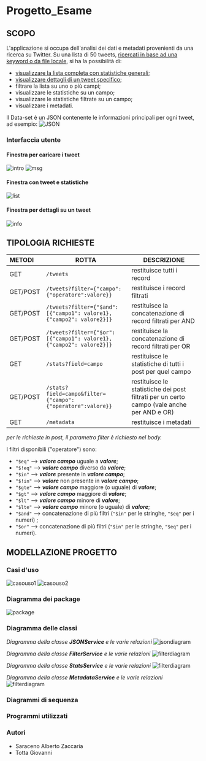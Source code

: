 # Progetto_Esame
## SCOPO
L'applicazione si occupa dell'analisi dei dati e metadati provenienti da una ricerca su Twitter. 
Su una lista di 50 tweets, [ricercati in base ad una keyword o da file locale](#finestra-per-caricare-i-tweet), si ha la possibilità di:
- [visualizzare la lista completa con statistiche generali](#finestra-con-tweet-e-statistiche);
- [visualizzare dettagli di un tweet specifico](#finestra-per-dettagli-su-un-tweet);
- filtrare la lista su uno o più campi;
- visualizzare le statistiche su un campo;
- visualizzare le statistiche filtrate su un campo;
- visualizzare i metadati.

Il Data-set è un JSON contenente le informazioni principali per ogni tweet, ad esempio:
![JSON](https://github.com/tottagiovanni/Progetto_Esame/blob/master/Progetto_Esame/images/json.PNG)

### Interfaccia utente
#### Finestra per caricare i tweet
![intro](https://github.com/tottagiovanni/Progetto_Esame/blob/master/Progetto_Esame/images/IntroWindow.png)
![msg](https://github.com/tottagiovanni/Progetto_Esame/blob/master/Progetto_Esame/images/MessageDialog.png)
#### Finestra con tweet e statistiche
![list](https://github.com/tottagiovanni/Progetto_Esame/blob/master/Progetto_Esame/images/TweetsWindow.png)
#### Finestra per dettagli su un tweet
![info](https://github.com/tottagiovanni/Progetto_Esame/blob/master/Progetto_Esame/images/InfoWindow.png)


## TIPOLOGIA RICHIESTE
|METODI|ROTTA   |DESCRIZIONE| 
| :--- |--------|-----------|
|GET   |`/tweets` |restituisce tutti i record|
|GET/POST   |`/tweets?filter={"campo":{"operatore":valore}}` | restituisce i record filtrati|
|GET/POST   |`/tweets?filter={"$and": [{"campo1": valore1},{"campo2": valore2}]}`|restituisce la concatenazione di record filtrati per AND|
|GET/POST   |`/tweets?filter={"$or": [{"campo1": valore1},{"campo2": valore2}]}`|restituisce la concatenazione di record filtrati per OR|
|GET   |`/stats?field=campo`|restituisce le statistiche di tutti i post per quel campo|
|GET/POST   |`/stats?field=campo&filter={"campo":{"operatore":valore}}`|restituisce le statistiche dei post filtrati per un certo campo (vale anche per AND e OR)|
|GET   |`/metadata`|restituisce i metadati|

*per le richieste in post, il parametro filter è richiesto nel body.*

I filtri disponibili ("operatore") sono:
- `"$eq"` --> _**valore campo**_ uguale a _**valore**_;
- `"$!eq"` --> _**valore campo**_ diverso da _**valore**_;
- `"$in"` --> _**valore**_ presente in _**valore campo**_;
- `"$!in"` --> _**valore**_ non presente in _**valore campo**_;
- `"$gte"` --> _**valore campo**_ maggiore (o uguale) di _**valore**_;
- `"$gt"` --> _**valore campo**_ maggiore di _**valore**_;
- `"$lt"` --> _**valore campo**_ minore di _**valore**_;
- `"$lte"` --> _**valore campo**_ minore (o uguale) di _**valore**_;
- `"$and"` --> concatenazione di più filtri (`"$in"` per le stringhe, `"$eq"` per i numeri) ;
- `"$or"` --> concatenazione di più filtri (`"$in"` per le stringhe, `"$eq"` per i numeri).

## MODELLAZIONE PROGETTO
### Casi d'uso
![casouso1](https://github.com/tottagiovanni/Progetto_Esame/blob/master/Progetto_Esame/images/usecase1-1.png)
![casouso2](https://github.com/tottagiovanni/Progetto_Esame/blob/master/Progetto_Esame/images/usecase2-1.png)

### Diagramma dei package
![package](https://github.com/tottagiovanni/Progetto_Esame/blob/master/Progetto_Esame/images/package_diagramm.jpeg)

### Diagramma delle classi 
*Diagramma della classe **JSONService** e le varie relazioni*
![jsondiagram](https://github.com/tottagiovanni/Progetto_Esame/blob/master/Progetto_Esame/images/class_diagram_JSON.jpg)

*Diagramma della classe **FilterService** e le varie relazioni*
![filterdiagram](https://github.com/tottagiovanni/Progetto_Esame/blob/master/Progetto_Esame/images/class_diagram_filter.jpeg)

*Diagramma della classe **StatsService** e le varie relazioni*
![filterdiagram](https://github.com/tottagiovanni/Progetto_Esame/blob/master/Progetto_Esame/images/class_diagram_stats.jpeg)

*Diagramma della classe **MetadataService** e le varie relazioni*
![filterdiagram](https://github.com/tottagiovanni/Progetto_Esame/blob/master/Progetto_Esame/images/class_diagram_metadata.jpg)

### Diagrammi di sequenza

### Programmi utilizzati

### Autori
- Saraceno Alberto Zaccaria
- Totta Giovanni




 

